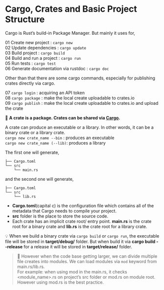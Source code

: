 # Cargo, Crates and Basic Project Structure

Cargo is Rust’s build-in Package Manager. But mainly it uses for,  

01 Create new project : ```cargo new```  
02 Update dependencies : ```cargo update```  
03 Build project : ```cargo build```  
04 Build and run a project : ```cargo run```  
05 Run tests : ```cargo test```  
06 Generate documentation via rustdoc : ```cargo doc```  

Other than that there are some cargo commands, especially for publishing crates directly via cargo.

07 ```cargo login``` : acquiring an API token  
08 ```cargo package``` : make the local create uploadable to crates.io  
09 ```cargo publish``` : make the local create uploadable to crates.io and upload the crate  

🌟 **A crate is a package. Crates can be shared via [Cargo](https://crates.io/).**

A crate can produce an executable or a library. In other words, it can be a binary crate or a library crate.  
```cargo new crate_name --bin``` : produces an executable  
```cargo new crate_name (--lib)```: produces a library  

The first one will generate,
```
├── Cargo.toml
└── src
    └── main.rs
```

and the second one will generate,

```
├── Cargo.toml
└── src
    └── lib.rs
```

* **Cargo.toml**(capital c) is the configuration file which contains all of the metadata that Cargo needs to compile your project.
* **src** folder is the place to store the source code.  
* Each crate has an implicit crate root/ entry point. **main.rs** is the crate root for a binary crate and **lib.rs** is the crate root for a library crate. 

💡 When we build a binary crate via ```cargo build``` or ```cargo run```, the executable file will be stored in **target/debug/** folder. But when build it via **cargo build --release** for a release it will be stored in **target/release/** folder. 

> 🌟 However when the code base getting larger, we can divide multiple file creates into modules. We can load modules via ```mod``` keyword from main.rs/lib.rs.  
For example: when using mod in the main.rs, it checks <module_name>.rs on project’s src folder or mod.rs on module root. However using mod.rs is the best practice.